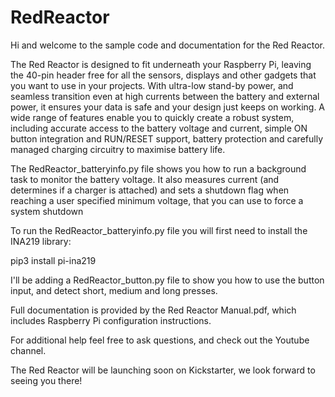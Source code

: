 # RedReactor
Hi and welcome to the sample code and documentation for the Red Reactor.

The Red Reactor is designed to fit underneath your Raspberry Pi, leaving the 40-pin header free for all the sensors, displays and other gadgets that you want to use in your projects. With ultra-low stand-by power, and seamless transition even at high currents between the battery and external power, it ensures your data is safe and your design just keeps on working.
A wide range of features enable you to quickly create a robust system, including accurate access to the battery voltage and current, simple ON button integration and RUN/RESET support, battery protection and carefully managed charging circuitry to maximise battery life.

The RedReactor_batteryinfo.py file shows you how to run a background task to monitor the battery voltage.
It also measures current (and determines if a charger is attached) and sets a shutdown flag when reaching a user specified minimum voltage, that you can use to force a system shutdown

To run the RedReactor_batteryinfo.py file you will first need to install the INA219 library:

pip3 install pi-ina219

I'll be adding a RedReactor_button.py file to show you how to use the button input, and detect short, medium and long presses.

Full documentation is provided by the Red Reactor Manual.pdf, which includes Raspberry Pi configuration instructions.

For additional help feel free to ask questions, and check out the Youtube channel.

The Red Reactor will be launching soon on Kickstarter, we look forward to seeing you there!
